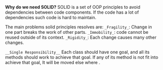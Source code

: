 __Why do we need SOLID?__
SOLID is a set of OOP principles to avoid dependencies between code components. If the code has a lot of dependencies such code is hard to maintain.

The main problems solid principles resolves are:
`_Fragility_`: Change in one part breaks the work of other parts.
`_Immobility_`: code cannot be reused outside of its context.
`_Rigidity_`: Each change causes many other changes.

`__Single Responsibility__` 
Each class should have one goal, and all its methods should work to achieve that goal. If any of its method is not fit into achieve that goal, It will be moved else where .

